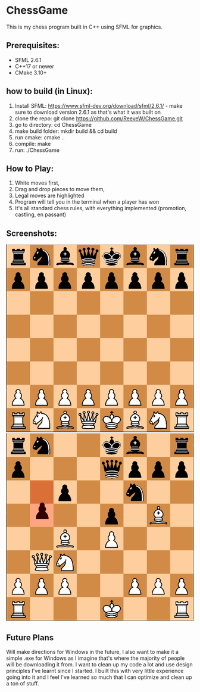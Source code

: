 # ChessGame
This is my chess program built in C++ using SFML for graphics.

## Prerequisites:
- SFML 2.6.1
- C++17 or newer
- CMake 3.10+



## how to build (in Linux): 
1. Install SFML: https://www.sfml-dev.org/download/sfml/2.6.1/ - make sure to download version 2.6.1 as that's what it was built on
2. clone the repo: git clone https://github.com/ReeveW/ChessGame.git
3. go to directory: cd ChessGame
4. make build folder: mkdir build && cd build
5. run cmake: cmake ..
6. compile: make
7. run: ./ChessGame

## How to Play:
1. White moves first,
2. Drag and drop pieces to move them,
3. Legal moves are highlighted
4. Program will tell you in the terminal when a player has won
5. It's all standard chess rules, with everything implemented (promotion, castling, en passant)

## Screenshots:
![Gameplay Screenshot](images/default_board.png)
![Gameplay Screenshot](images/action_shot.png)


## Future Plans
Will make directions for Windows in the future, I also want to make it a simple .exe for Windows as I imagine that's where the majority of people will be downloading it from.
I want to clean up my code a lot and use design principles I've learnt since I started. I built this with very little experience going into it and I feel I've learned so much that I can optimize and clean up a ton of stuff.

